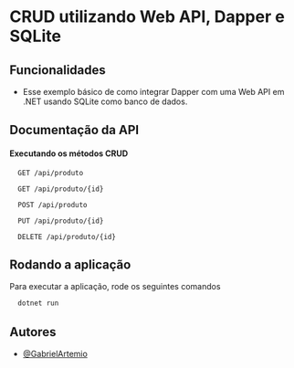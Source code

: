 
# CRUD utilizando Web API, Dapper e SQLite
## Funcionalidades

- Esse exemplo básico de como integrar Dapper com uma Web API em .NET usando SQLite como banco de dados.


## Documentação da API

#### Executando os métodos CRUD

```http
  GET /api/produto
```
```http
  GET /api/produto/{id}
```
```http
  POST /api/produto
```
```http
  PUT /api/produto/{id}
```
```http
  DELETE /api/produto/{id}
```


## Rodando a aplicação

Para executar a aplicação, rode os seguintes comandos

```bash
  dotnet run
```


## Autores

- [@GabrielArtemio](https://github.com/gabriel-artemio)
